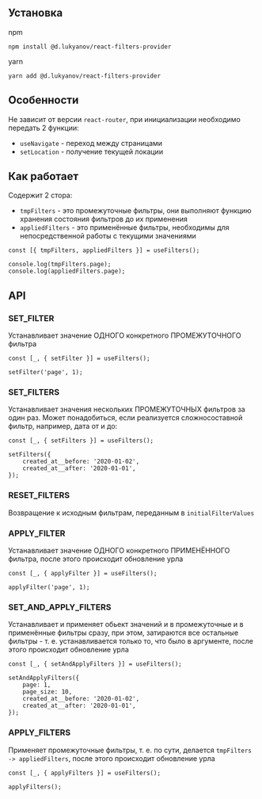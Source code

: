 ## Установка

npm

```
npm install @d.lukyanov/react-filters-provider
```

yarn

```
yarn add @d.lukyanov/react-filters-provider
```

## Особенности

Не зависит от версии `react-router`, при инициализации необходимо передать 2 функции:

- `useNavigate` - переход между страницами
- `setLocation` - получение текущей локации

## Как работает

Содержит 2 стора:

- `tmpFilters` - это промежуточные фильтры, они выполняют функцию хранения состояния фильтров до их применения
- `appliedFilters` - это применённые фильтры, необходимы для непосредственной работы с текущими значениями

```
const [{ tmpFilters, appliedFilters }] = useFilters();

console.log(tmpFilters.page);
console.log(appliedFilters.page);
```

## API

### SET_FILTER

Устанавливает значение ОДНОГО конкретного ПРОМЕЖУТОЧНОГО фильтра

```
const [_, { setFilter }] = useFilters();

setFilter('page', 1);
```

### SET_FILTERS

Устанавливает значения нескольких ПРОМЕЖУТОЧНЫХ фильтров за один раз. Может понадобиться, если реализуется сложносоставной фильтр, например, дата от и до:

```
const [_, { setFilters }] = useFilters();

setFilters({
    created_at__before: '2020-01-02',
    created_at__after: '2020-01-01',
});
```

### RESET_FILTERS

Возвращение к исходным фильтрам, переданным в `initialFilterValues`

### APPLY_FILTER

Устанавливает значение ОДНОГО конкретного ПРИМЕНЁННОГО фильтра, после этого происходит обновление урла

```
const [_, { applyFilter }] = useFilters();

applyFilter('page', 1);
```

### SET_AND_APPLY_FILTERS

Устанавливает и применяет обьект значений и в промежуточные и в применённые фильтры сразу, при этом, затираются все остальные фильтры - т. е. устанавливается только то, что было в аргументе, после этого происходит обновление урла

```
const [_, { setAndApplyFilters }] = useFilters();

setAndApplyFilters({
    page: 1,
    page_size: 10,
    created_at__before: '2020-01-02',
    created_at__after: '2020-01-01',
});
```

### APPLY_FILTERS

Применяет промежуточные фильтры, т. е. по сути, делается `tmpFilters -> appliedFilters`, после этого происходит обновление урла

```
const [_, { applyFilters }] = useFilters();

applyFilters();
```
